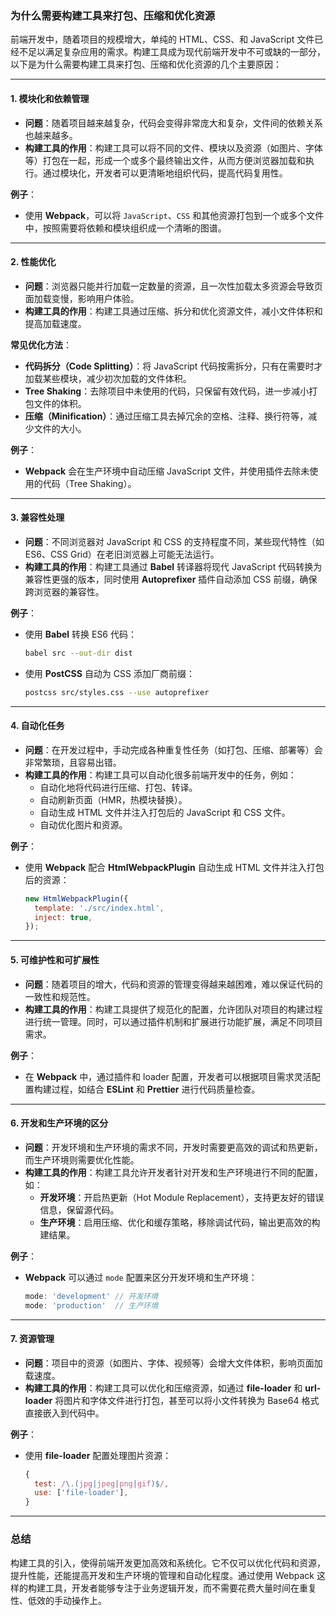 ### 为什么需要构建工具来打包、压缩和优化资源

前端开发中，随着项目的规模增大，单纯的 HTML、CSS、和 JavaScript 文件已经不足以满足复杂应用的需求。构建工具成为现代前端开发中不可或缺的一部分，以下是为什么需要构建工具来打包、压缩和优化资源的几个主要原因：

---

#### 1. **模块化和依赖管理**

- **问题**：随着项目越来越复杂，代码会变得非常庞大和复杂，文件间的依赖关系也越来越多。
- **构建工具的作用**：构建工具可以将不同的文件、模块以及资源（如图片、字体等）打包在一起，形成一个或多个最终输出文件，从而方便浏览器加载和执行。通过模块化，开发者可以更清晰地组织代码，提高代码复用性。

**例子**：

- 使用 **Webpack**，可以将 `JavaScript`、`CSS` 和其他资源打包到一个或多个文件中，按照需要将依赖和模块组织成一个清晰的图谱。

---

#### 2. **性能优化**

- **问题**：浏览器只能并行加载一定数量的资源，且一次性加载太多资源会导致页面加载变慢，影响用户体验。
- **构建工具的作用**：构建工具通过压缩、拆分和优化资源文件，减小文件体积和提高加载速度。

**常见优化方法**：

- **代码拆分（Code Splitting）**：将 JavaScript 代码按需拆分，只有在需要时才加载某些模块，减少初次加载的文件体积。
- **Tree Shaking**：去除项目中未使用的代码，只保留有效代码，进一步减小打包文件的体积。
- **压缩（Minification）**：通过压缩工具去掉冗余的空格、注释、换行符等，减少文件的大小。

**例子**：

- **Webpack** 会在生产环境中自动压缩 JavaScript 文件，并使用插件去除未使用的代码（Tree Shaking）。

---

#### 3. **兼容性处理**

- **问题**：不同浏览器对 JavaScript 和 CSS 的支持程度不同，某些现代特性（如 ES6、CSS Grid）在老旧浏览器上可能无法运行。
- **构建工具的作用**：构建工具通过 **Babel** 转译器将现代 JavaScript 代码转换为兼容性更强的版本，同时使用 **Autoprefixer** 插件自动添加 CSS 前缀，确保跨浏览器的兼容性。

**例子**：

- 使用 **Babel** 转换 ES6 代码：
    
    ```bash
    babel src --out-dir dist
    ```
    
- 使用 **PostCSS** 自动为 CSS 添加厂商前缀：
    
    ```bash
    postcss src/styles.css --use autoprefixer
    ```
    

---

#### 4. **自动化任务**

- **问题**：在开发过程中，手动完成各种重复性任务（如打包、压缩、部署等）会非常繁琐，且容易出错。
- **构建工具的作用**：构建工具可以自动化很多前端开发中的任务，例如：
    - 自动化地将代码进行压缩、打包、转译。
    - 自动刷新页面（HMR，热模块替换）。
    - 自动生成 HTML 文件并注入打包后的 JavaScript 和 CSS 文件。
    - 自动优化图片和资源。

**例子**：

- 使用 **Webpack** 配合 **HtmlWebpackPlugin** 自动生成 HTML 文件并注入打包后的资源：
    
    ```js
    new HtmlWebpackPlugin({
      template: './src/index.html',
      inject: true,
    });
    ```
    

---

#### 5. **可维护性和可扩展性**

- **问题**：随着项目的增大，代码和资源的管理变得越来越困难，难以保证代码的一致性和规范性。
- **构建工具的作用**：构建工具提供了规范化的配置，允许团队对项目的构建过程进行统一管理。同时，可以通过插件机制和扩展进行功能扩展，满足不同项目需求。

**例子**：

- 在 **Webpack** 中，通过插件和 loader 配置，开发者可以根据项目需求灵活配置构建过程，如结合 **ESLint** 和 **Prettier** 进行代码质量检查。

---

#### 6. **开发和生产环境的区分**

- **问题**：开发环境和生产环境的需求不同，开发时需要更高效的调试和热更新，而生产环境则需要优化性能。
- **构建工具的作用**：构建工具允许开发者针对开发和生产环境进行不同的配置，如：
    - **开发环境**：开启热更新（Hot Module Replacement），支持更友好的错误信息，保留源代码。
    - **生产环境**：启用压缩、优化和缓存策略，移除调试代码，输出更高效的构建结果。

**例子**：

- **Webpack** 可以通过 `mode` 配置来区分开发环境和生产环境：
    
    ```js
    mode: 'development' // 开发环境
    mode: 'production'  // 生产环境
    ```
    

---

#### 7. **资源管理**

- **问题**：项目中的资源（如图片、字体、视频等）会增大文件体积，影响页面加载速度。
- **构建工具的作用**：构建工具可以优化和压缩资源，如通过 **file-loader** 和 **url-loader** 将图片和字体文件进行打包，甚至可以将小文件转换为 Base64 格式直接嵌入到代码中。

**例子**：

- 使用 **file-loader** 配置处理图片资源：
    
    ```js
    {
      test: /\.(jpg|jpeg|png|gif)$/,
      use: ['file-loader'],
    }
    ```
    

---

### 总结

构建工具的引入，使得前端开发更加高效和系统化。它不仅可以优化代码和资源，提升性能，还能提高开发和生产环境的管理和自动化程度。通过使用 Webpack 这样的构建工具，开发者能够专注于业务逻辑开发，而不需要花费大量时间在重复性、低效的手动操作上。